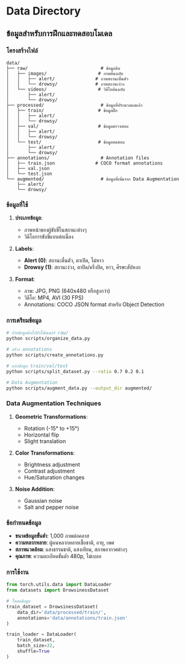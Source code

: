 # Data Directory

## ข้อมูลสำหรับการฝึกและทดสอบโมเดล

### โครงสร้างไฟล์

```
data/
├── raw/                           # ข้อมูลดิบ
│   ├── images/                   # ภาพต้นฉบับ
│   │   ├── alert/               # ภาพสถานะตื่นตัว
│   │   └── drowsy/              # ภาพสถานะง่วง
│   └── videos/                   # วิดีโอต้นฉบับ
│       ├── alert/
│       └── drowsy/
├── processed/                     # ข้อมูลที่ประมวลผลแล้ว
│   ├── train/                    # ข้อมูลฝึก
│   │   ├── alert/
│   │   └── drowsy/
│   ├── val/                      # ข้อมูลตรวจสอบ
│   │   ├── alert/
│   │   └── drowsy/
│   └── test/                     # ข้อมูลทดสอบ
│       ├── alert/
│       └── drowsy/
├── annotations/                   # Annotation files
│   ├── train.json               # COCO format annotations
│   ├── val.json
│   └── test.json
└── augmented/                     # ข้อมูลที่เพิ่มจาก Data Augmentation
    ├── alert/
    └── drowsy/
```

### ข้อมูลที่ใช้

1. **ประเภทข้อมูล**:

   - ภาพหน้าของผู้ขับขี่ในสถานะต่างๆ
   - วิดีโอการขับขี่แบบต่อเนื่อง

2. **Labels**:

   - **Alert (0)**: สถานะตื่นตัว, ตาเปิด, ไม่หาว
   - **Drowsy (1)**: สถานะง่วง, ตาปิด/ครึ่งปิด, หาว, ศีรษะสัปหงก

3. **Format**:
   - ภาพ: JPG, PNG (640x480 หรือสูงกว่า)
   - วิดีโอ: MP4, AVI (30 FPS)
   - Annotations: COCO JSON format สำหรับ Object Detection

### การเตรียมข้อมูล

```bash
# ย้ายข้อมูลดิบไปยังโฟลเดอร์ raw/
python scripts/organize_data.py

# สร้าง annotations
python scripts/create_annotations.py

# แบ่งข้อมูล train/val/test
python scripts/split_dataset.py --ratio 0.7 0.2 0.1

# Data Augmentation
python scripts/augment_data.py --output_dir augmented/
```

### Data Augmentation Techniques

1. **Geometric Transformations**:

   - Rotation (-15° to +15°)
   - Horizontal flip
   - Slight translation

2. **Color Transformations**:

   - Brightness adjustment
   - Contrast adjustment
   - Hue/Saturation changes

3. **Noise Addition**:
   - Gaussian noise
   - Salt and pepper noise

### ข้อกำหนดข้อมูล

- **ขนาดข้อมูลขั้นต่ำ**: 1,000 ภาพต่อคลาส
- **ความหลากหลาย**: ผู้คนหลากหลายเชื้อชาติ, อายุ, เพศ
- **สภาพแวดล้อม**: แสงธรรมชาติ, แสงเทียม, สภาพอากาศต่างๆ
- **คุณภาพ**: ความละเอียดขั้นต่ำ 480p, ไม่เบลอ

### การใช้งาน

```python
from torch.utils.data import DataLoader
from datasets import DrowsinessDataset

# โหลดข้อมูล
train_dataset = DrowsinessDataset(
    data_dir='data/processed/train/',
    annotations='data/annotations/train.json'
)

train_loader = DataLoader(
    train_dataset,
    batch_size=32,
    shuffle=True
)
```
